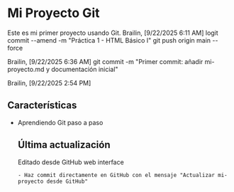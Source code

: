 # Mi Proyecto Git
   
   Este es mi primer proyecto usando Git.
   Brailin, [9/22/2025 6:11 AM]
logit commit --amend -m "Práctica 1 - HTML Básico I"
git push origin main --force

Brailin, [9/22/2025 6:36 AM]
git commit -m "Primer commit: añadir mi-proyecto.md y documentación inicial"

Brailin, [9/22/2025 2:54 PM]
## Características
- Aprendiendo Git paso a paso

     ## Última actualización
     Editado desde GitHub web interface
     ```
   - Haz commit directamente en GitHub con el mensaje "Actualizar mi-proyecto desde GitHub"